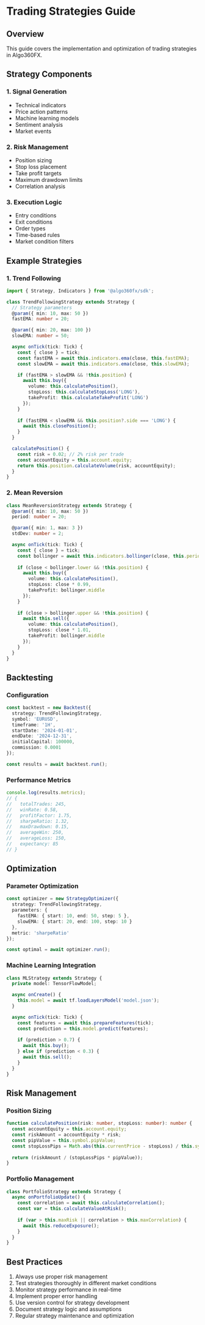 # Trading Strategies Guide

## Overview

This guide covers the implementation and optimization of trading strategies in Algo360FX.

## Strategy Components

### 1. Signal Generation
- Technical indicators
- Price action patterns
- Machine learning models
- Sentiment analysis
- Market events

### 2. Risk Management
- Position sizing
- Stop loss placement
- Take profit targets
- Maximum drawdown limits
- Correlation analysis

### 3. Execution Logic
- Entry conditions
- Exit conditions
- Order types
- Time-based rules
- Market condition filters

## Example Strategies

### 1. Trend Following

```typescript
import { Strategy, Indicators } from '@algo360fx/sdk';

class TrendFollowingStrategy extends Strategy {
  // Strategy parameters
  @param({ min: 10, max: 50 })
  fastEMA: number = 20;

  @param({ min: 20, max: 100 })
  slowEMA: number = 50;

  async onTick(tick: Tick) {
    const { close } = tick;
    const fastEMA = await this.indicators.ema(close, this.fastEMA);
    const slowEMA = await this.indicators.ema(close, this.slowEMA);

    if (fastEMA > slowEMA && !this.position) {
      await this.buy({
        volume: this.calculatePosition(),
        stopLoss: this.calculateStopLoss('LONG'),
        takeProfit: this.calculateTakeProfit('LONG')
      });
    }
    
    if (fastEMA < slowEMA && this.position?.side === 'LONG') {
      await this.closePosition();
    }
  }

  calculatePosition() {
    const risk = 0.02; // 2% risk per trade
    const accountEquity = this.account.equity;
    return this.position.calculateVolume(risk, accountEquity);
  }
}
```

### 2. Mean Reversion

```typescript
class MeanReversionStrategy extends Strategy {
  @param({ min: 10, max: 50 })
  period: number = 20;

  @param({ min: 1, max: 3 })
  stdDev: number = 2;

  async onTick(tick: Tick) {
    const { close } = tick;
    const bollinger = await this.indicators.bollinger(close, this.period, this.stdDev);
    
    if (close < bollinger.lower && !this.position) {
      await this.buy({
        volume: this.calculatePosition(),
        stopLoss: close * 0.99,
        takeProfit: bollinger.middle
      });
    }
    
    if (close > bollinger.upper && !this.position) {
      await this.sell({
        volume: this.calculatePosition(),
        stopLoss: close * 1.01,
        takeProfit: bollinger.middle
      });
    }
  }
}
```

## Backtesting

### Configuration

```typescript
const backtest = new Backtest({
  strategy: TrendFollowingStrategy,
  symbol: 'EURUSD',
  timeframe: '1H',
  startDate: '2024-01-01',
  endDate: '2024-12-31',
  initialCapital: 100000,
  commission: 0.0001
});

const results = await backtest.run();
```

### Performance Metrics

```typescript
console.log(results.metrics);
// {
//   totalTrades: 245,
//   winRate: 0.58,
//   profitFactor: 1.75,
//   sharpeRatio: 1.32,
//   maxDrawdown: 0.15,
//   averageWin: 250,
//   averageLoss: 150,
//   expectancy: 85
// }
```

## Optimization

### Parameter Optimization

```typescript
const optimizer = new StrategyOptimizer({
  strategy: TrendFollowingStrategy,
  parameters: {
    fastEMA: { start: 10, end: 50, step: 5 },
    slowEMA: { start: 20, end: 100, step: 10 }
  },
  metric: 'sharpeRatio'
});

const optimal = await optimizer.run();
```

### Machine Learning Integration

```typescript
class MLStrategy extends Strategy {
  private model: TensorFlowModel;

  async onCreate() {
    this.model = await tf.loadLayersModel('model.json');
  }

  async onTick(tick: Tick) {
    const features = await this.prepareFeatures(tick);
    const prediction = this.model.predict(features);
    
    if (prediction > 0.7) {
      await this.buy();
    } else if (prediction < 0.3) {
      await this.sell();
    }
  }
}
```

## Risk Management

### Position Sizing

```typescript
function calculatePosition(risk: number, stopLoss: number): number {
  const accountEquity = this.account.equity;
  const riskAmount = accountEquity * risk;
  const pipValue = this.symbol.pipValue;
  const stopLossPips = Math.abs(this.currentPrice - stopLoss) / this.symbol.pipSize;
  
  return (riskAmount / (stopLossPips * pipValue));
}
```

### Portfolio Management

```typescript
class PortfolioStrategy extends Strategy {
  async onPortfolioUpdate() {
    const correlation = await this.calculateCorrelation();
    const var = this.calculateValueAtRisk();
    
    if (var > this.maxRisk || correlation > this.maxCorrelation) {
      await this.reduceExposure();
    }
  }
}
```

## Best Practices

1. Always use proper risk management
2. Test strategies thoroughly in different market conditions
3. Monitor strategy performance in real-time
4. Implement proper error handling
5. Use version control for strategy development
6. Document strategy logic and assumptions
7. Regular strategy maintenance and optimization
